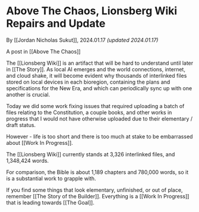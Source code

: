 # Above The Chaos, Lionsberg Wiki Repairs and Update

By [[Jordan Nicholas Sukut]], 2024.01.17 _(updated 2024.01.17)_

A post in [[Above The Chaos]]  

The [[Lionsberg Wiki]] is an artifact that will be hard to understand until later in [[The Story]]. As local AI emerges and the world connections, internet, and cloud shake, it will become evident why thousands of interlinked files stored on local devices in each bioregion, containing the plans and specifications for the New Era, and which can periodically sync up with one another is crucial. 

Today we did some work fixing issues that required uploading a batch of files relating to the Constitution, a couple books, and other works in progress that I would not have otherwise uploaded due to their elementary / draft status. 

However - life is too short and there is too much at stake to be embarrassed about [[Work In Progress]]. 

The [[Lionsberg Wiki]] currently stands at 3,326 interlinked files, and 1,348,424 words. 

For comparison, the Bible is about 1,189 chapters and 780,000 words, so it is a substantial work to grapple with. 

If you find some things that look elementary, unfinished, or out of place, remember [[The Story of the Builder]]. Everything is a [[Work In Progress]] that is leading towards [[The Goal]]. 
